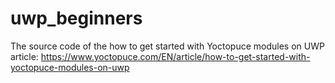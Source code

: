 # uwp_beginners

The source code of the how to get started with Yoctopuce modules on UWP article:
https://www.yoctopuce.com/EN/article/how-to-get-started-with-yoctopuce-modules-on-uwp
